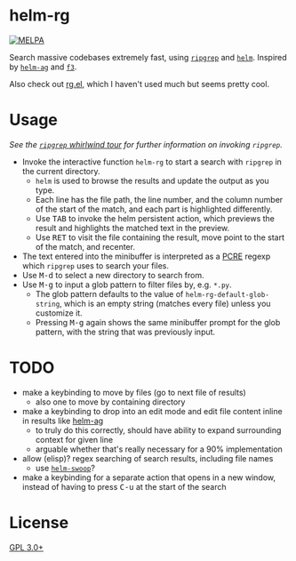 helm-rg
=======

[![MELPA](https://melpa.org/packages/helm-rg-badge.svg)](https://melpa.org/#/helm-rg)

Search massive codebases extremely fast, using [`ripgrep`](https://github.com/BurntSushi/ripgrep) and [`helm`](https://github.com/emacs-helm/helm). Inspired by [`helm-ag`](https://github.com/syohex/emacs-helm-ag) and [`f3`](https://github.com/cosmicexplorer/f3).

Also check out [rg.el](https://github.com/dajva/rg.el), which I haven't used much but seems pretty cool.

# Usage

*See the [`ripgrep` whirlwind tour](https://github.com/BurntSushi/ripgrep#whirlwind-tour) for further information on invoking `ripgrep`.*

- Invoke the interactive function `helm-rg` to start a search with `ripgrep` in the current directory.
    - `helm` is used to browse the results and update the output as you type.
    - Each line has the file path, the line number, and the column number of the start of the match, and each part is highlighted differently.
    - Use <kbd>TAB</kbd> to invoke the helm persistent action, which previews the result and highlights the matched text in the preview.
    - Use <kbd>RET</kbd> to visit the file containing the result, move point to the start of the match, and recenter.
- The text entered into the minibuffer is interpreted as a [PCRE](https://pcre.org) regexp which `ripgrep` uses to search your files.
- Use <kbd>M-d</kbd> to select a new directory to search from.
- Use <kbd>M-g</kbd> to input a glob pattern to filter files by, e.g. `*.py`.
    - The glob pattern defaults to the value of `helm-rg-default-glob-string`, which is an empty string (matches every file) unless you customize it.
    - Pressing <kbd>M-g</kbd> again shows the same minibuffer prompt for the glob pattern, with the string that was previously input.

# TODO

- make a keybinding to move by files (go to next file of results)
    - also one to move by containing directory
- make a keybinding to drop into an edit mode and edit file content inline in results like [helm-ag](https://github.com/syohex/emacs-helm-ag)
    - to truly do this correctly, should have ability to expand surrounding context for given line
    - arguable whether that's really necessary for a 90% implementation
- allow (elisp)? regex searching of search results, including file names
    - use [`helm-swoop`](https://github.com/ShingoFukuyama/helm-swoop)?
- make a keybinding for a separate action that opens in a new window, instead of having to press <kbd>C-u</kbd> at the start of the search

# License

[GPL 3.0+](./LICENSE)
